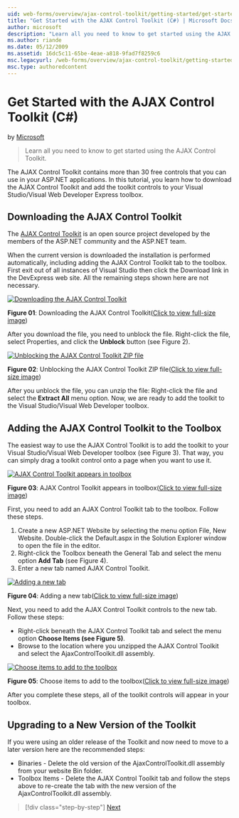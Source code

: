 ```yaml
---
uid: web-forms/overview/ajax-control-toolkit/getting-started/get-started-with-the-ajax-control-toolkit-cs
title: "Get Started with the AJAX Control Toolkit (C#) | Microsoft Docs"
author: microsoft
description: "Learn all you need to know to get started using the AJAX Control Toolkit."
ms.author: riande
ms.date: 05/12/2009
ms.assetid: 16dc5c11-65be-4eae-a818-9fad7f8259c6
msc.legacyurl: /web-forms/overview/ajax-control-toolkit/getting-started/get-started-with-the-ajax-control-toolkit-cs
msc.type: authoredcontent
---
```

Get Started with the AJAX Control Toolkit (C#)
====================
by [Microsoft](https://github.com/microsoft)

> Learn all you need to know to get started using the AJAX Control Toolkit.


The AJAX Control Toolkit contains more than 30 free controls that you can use in your ASP.NET applications. In this tutorial, you learn how to download the AJAX Control Toolkit and add the toolkit controls to your Visual Studio/Visual Web Developer Express toolbox.

## Downloading the AJAX Control Toolkit

The [AJAX Control Toolkit](http://devexpress.com/act) is an open source project developed by the members of the ASP.NET community and the ASP.NET team.

When the current version is downloaded the installation is performed automatically, including adding the AJAX Control Toolkit tab to the toolbox. First exit out of all instances of Visual Studio then click the Download link in the DevExpress web site. All the remaining steps shown here are not necessary.


[![Downloading the AJAX Control Toolkit](get-started-with-the-ajax-control-toolkit-cs/_static/image1.jpg)](get-started-with-the-ajax-control-toolkit-cs/_static/image1.png)

**Figure 01**: Downloading the AJAX Control Toolkit([Click to view full-size image](get-started-with-the-ajax-control-toolkit-cs/_static/image2.png))


After you download the file, you need to unblock the file. Right-click the file, select Properties, and click the **Unblock** button (see Figure 2).


[![Unblocking the AJAX Control Toolkit ZIP file](get-started-with-the-ajax-control-toolkit-cs/_static/image2.jpg)](get-started-with-the-ajax-control-toolkit-cs/_static/image3.png)

**Figure 02**: Unblocking the AJAX Control Toolkit ZIP file([Click to view full-size image](get-started-with-the-ajax-control-toolkit-cs/_static/image4.png))


After you unblock the file, you can unzip the file: Right-click the file and select the **Extract All** menu option. Now, we are ready to add the toolkit to the Visual Studio/Visual Web Developer toolbox.

## Adding the AJAX Control Toolkit to the Toolbox

The easiest way to use the AJAX Control Toolkit is to add the toolkit to your Visual Studio/Visual Web Developer toolbox (see Figure 3). That way, you can simply drag a toolkit control onto a page when you want to use it.


[![AJAX Control Toolkit appears in toolbox](get-started-with-the-ajax-control-toolkit-cs/_static/image3.jpg)](get-started-with-the-ajax-control-toolkit-cs/_static/image5.png)

**Figure 03**: AJAX Control Toolkit appears in toolbox([Click to view full-size image](get-started-with-the-ajax-control-toolkit-cs/_static/image6.png))


First, you need to add an AJAX Control Toolkit tab to the toolbox. Follow these steps.

1. Create a new ASP.NET Website by selecting the menu option File, New Website. Double-click the Default.aspx in the Solution Explorer window to open the file in the editor.
2. Right-click the Toolbox beneath the General Tab and select the menu option **Add Tab** (see Figure 4).
3. Enter a new tab named AJAX Control Toolkit.


[![Adding a new tab](get-started-with-the-ajax-control-toolkit-cs/_static/image4.jpg)](get-started-with-the-ajax-control-toolkit-cs/_static/image7.png)

**Figure 04**: Adding a new tab([Click to view full-size image](get-started-with-the-ajax-control-toolkit-cs/_static/image8.png))


Next, you need to add the AJAX Control Toolkit controls to the new tab. Follow these steps:

- Right-click beneath the AJAX Control Toolkit tab and select the menu option **Choose Items (see Figure 5)**.
- Browse to the location where you unzipped the AJAX Control Toolkit and select the AjaxControlToolkit.dll assembly.


[![Choose items to add to the toolbox](get-started-with-the-ajax-control-toolkit-cs/_static/image5.jpg)](get-started-with-the-ajax-control-toolkit-cs/_static/image9.png)

**Figure 05**: Choose items to add to the toolbox([Click to view full-size image](get-started-with-the-ajax-control-toolkit-cs/_static/image10.png))


After you complete these steps, all of the toolkit controls will appear in your toolbox.

## Upgrading to a New Version of the Toolkit

If you were using an older release of the Toolkit and now need to move to a later version here are the recommended steps:

- Binaries - Delete the old version of the AjaxControlToolkit.dll assembly from your website Bin folder.
- Toolbox Items - Delete the AJAX Control Toolkit tab and follow the steps above to re-create the tab with the new version of the AjaxControlToolkit.dll assembly.

> [!div class="step-by-step"]
> [Next](using-ajax-control-toolkit-controls-and-control-extenders-cs.md)
